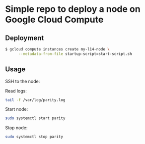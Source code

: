 # Simple repo to deploy a node on Google Cloud Compute

## Deployment

```bash
$ gcloud compute instances create my-l14-node \
      --metadata-from-file startup-script=start-script.sh
```


## Usage

SSH to the node:

Read logs:
```bash
tail -f /var/log/parity.log
```

Start node:
```bash
sudo systemctl start parity
```

Stop node:
```bash
sudo systemctl stop parity
```